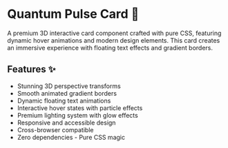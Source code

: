 # Quantum Pulse Card 🌟

A premium 3D interactive card component crafted with pure CSS, featuring dynamic hover animations and modern design elements. This card creates an immersive experience with floating text effects and gradient borders.

## Features ✨

- Stunning 3D perspective transforms
- Smooth animated gradient borders
- Dynamic floating text animations
- Interactive hover states with particle effects
- Premium lighting system with glow effects
- Responsive and accessible design
- Cross-browser compatible
- Zero dependencies - Pure CSS magic

